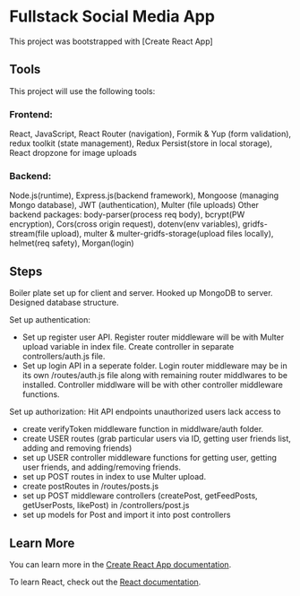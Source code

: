 # Fullstack Social Media App

This project was bootstrapped with [Create React App]

## Tools

This project will use the following tools:

### Frontend: 

React, JavaScript, React Router (navigation), Formik & Yup (form validation), redux toolkit (state management), Redux Persist(store in local storage), React dropzone for image uploads

### Backend: 
Node.js(runtime), Express.js(backend framework), Mongoose (managing Mongo database), JWT (authentication), Multer (file uploads)
Other backend packages: body-parser(process req body), bcrypt(PW encryption), Cors(cross origin request), dotenv(env variables), gridfs-stream(file upload), multer & multer-gridfs-storage(upload files locally), helmet(req safety), Morgan(login)



## Steps

Boiler plate set up for client and server.
Hooked up MongoDB to server.
Designed database structure.

Set up authentication:
- Set up register user API. Register router middleware will be with Multer upload variable in index file. Create controller in separate controllers/auth.js file.
- Set up login API in a seperate folder. Login router middleware may be in its own /routes/auth.js file along with remaining router middlwares to be installed. Controller middlware will be with other controller middleware functions.

Set up authorization: Hit API endpoints unauthorized users lack access to
- create verifyToken middleware function in middlware/auth folder.
- create USER routes (grab particular users via ID, getting user friends list, adding and removing friends)
- set up USER controller middleware functions for getting user, getting user friends, and adding/removing friends.
- set up POST routes in index to use Multer upload.
- create postRoutes in /routes/posts.js
- set up POST middleware controllers (createPost, getFeedPosts, getUserPosts, likePost) in /controllers/post.js
- set up models for Post and import it into  post controllers


## Learn More

You can learn more in the [Create React App documentation](https://facebook.github.io/create-react-app/docs/getting-started).

To learn React, check out the [React documentation](https://reactjs.org/).


